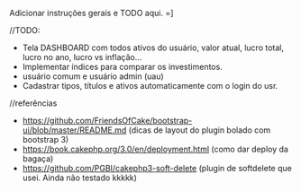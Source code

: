 Adicionar instruções gerais e TODO aqui. =]

//TODO:
- Tela DASHBOARD com todos ativos do usuário, valor atual, lucro total, lucro no ano, lucro vs inflação...
- Implementar índices para comparar os investimentos.
- usuário comum e usuário admin (uau)
- Cadastrar tipos, títulos e ativos automaticamente com o login do usr.

//referências
- https://github.com/FriendsOfCake/bootstrap-ui/blob/master/README.md (dicas de layout do plugin bolado com bootstrap 3)
- https://book.cakephp.org/3.0/en/deployment.html (como dar deploy da bagaça)
- https://github.com/PGBI/cakephp3-soft-delete (plugin de softdelete que usei. Ainda não testado kkkkk)
